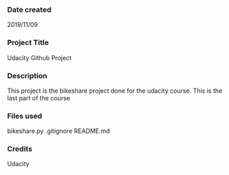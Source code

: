 ### Date created
2019/11/09

### Project Title
Udacity Github Project

### Description
This project is the bikeshare project done for the udacity course. This is the last part of the course


### Files used
bikeshare.py
.gitignore
README.md

### Credits
Udacity

